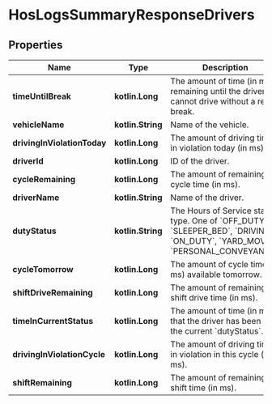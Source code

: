 
# HosLogsSummaryResponseDrivers

## Properties
Name | Type | Description | Notes
------------ | ------------- | ------------- | -------------
**timeUntilBreak** | **kotlin.Long** | The amount of time (in ms) remaining until the driver cannot drive without a rest break. |  [optional]
**vehicleName** | **kotlin.String** | Name of the vehicle. |  [optional]
**drivingInViolationToday** | **kotlin.Long** | The amount of driving time in violation today (in ms). |  [optional]
**driverId** | **kotlin.Long** | ID of the driver. |  [optional]
**cycleRemaining** | **kotlin.Long** | The amount of remaining cycle time (in ms). |  [optional]
**driverName** | **kotlin.String** | Name of the driver. |  [optional]
**dutyStatus** | **kotlin.String** | The Hours of Service status type. One of &#x60;OFF_DUTY&#x60;, &#x60;SLEEPER_BED&#x60;, &#x60;DRIVING&#x60;, &#x60;ON_DUTY&#x60;, &#x60;YARD_MOVE&#x60;, &#x60;PERSONAL_CONVEYANCE&#x60;. |  [optional]
**cycleTomorrow** | **kotlin.Long** | The amount of cycle time (in ms) available tomorrow. |  [optional]
**shiftDriveRemaining** | **kotlin.Long** | The amount of remaining shift drive time (in ms). |  [optional]
**timeInCurrentStatus** | **kotlin.Long** | The amount of time (in ms) that the driver has been in the current &#x60;dutyStatus&#x60;. |  [optional]
**drivingInViolationCycle** | **kotlin.Long** | The amount of driving time in violation in this cycle (in ms). |  [optional]
**shiftRemaining** | **kotlin.Long** | The amount of remaining shift time (in ms). |  [optional]



